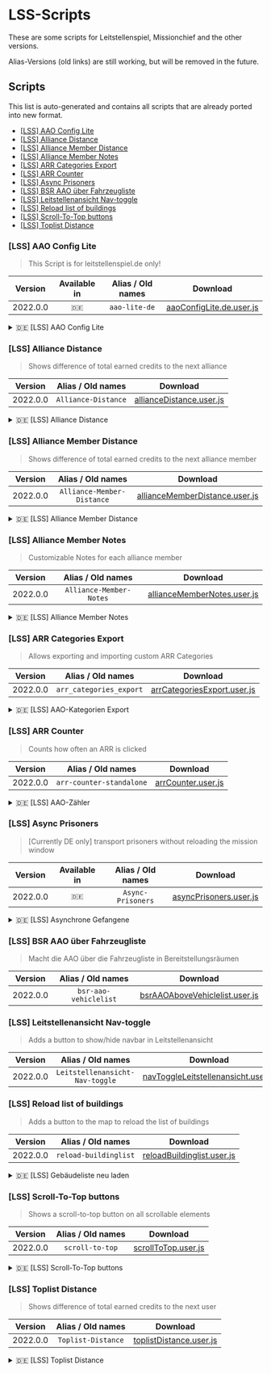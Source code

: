 # LSS-Scripts

These are some scripts for Leitstellenspiel, Missionchief and the other versions.

Alias-Versions (old links) are still working, but will be removed in the future.

## Scripts

This list is auto-generated and contains all scripts that are already ported into new format.

<!-- prettier-ignore-start -->
<!-- == BEGIN SCRIPT-OVERVIEW == -->
- [[LSS] AAO Config Lite](#lss-aao-config-lite)
- [[LSS] Alliance Distance](#lss-alliance-distance)
- [[LSS] Alliance Member Distance](#lss-alliance-member-distance)
- [[LSS] Alliance Member Notes](#lss-alliance-member-notes)
- [[LSS] ARR Categories Export](#lss-arr-categories-export)
- [[LSS] ARR Counter](#lss-arr-counter)
- [[LSS] Async Prisoners](#lss-async-prisoners)
- [[LSS] BSR AAO über Fahrzeugliste](#lss-bsr-aao-ber-fahrzeugliste)
- [[LSS] Leitstellenansicht Nav-toggle](#lss-leitstellenansicht-nav-toggle)
- [[LSS] Reload list of buildings](#lss-reload-list-of-buildings)
- [[LSS] Scroll-To-Top buttons](#lss-scroll-to-top-buttons)
- [[LSS] Toplist Distance](#lss-toplist-distance)

### [LSS] AAO Config Lite

> This Script is for leitstellenspiel.de only!

| Version  | Available in | Alias / Old names |                       Download                       |
|:--------:|:------------:|:-----------------:|:----------------------------------------------------:|
| 2022.0.0 |    `🇩🇪`    |   `aao-lite-de`   | [aaoConfigLite.de.user.js][aaoConfigLite.de.user.js] |

<details>
    <summary>🇩🇪 [LSS] AAO Config Lite</summary>
    Blendet Eingabefelder in der AAO-Konfiguration nach Bedarf ein oder aus.
</details>

[aaoConfigLite.de.user.js]: https://github.com/jxn-30/LSS-Scripts/raw/master/src/aaoConfigLite.de.user.js

### [LSS] Alliance Distance

> Shows difference of total earned credits to the next alliance

| Version  |  Alias / Old names  |                       Download                       |
|:--------:|:-------------------:|:----------------------------------------------------:|
| 2022.0.0 | `Alliance-Distance` | [allianceDistance.user.js][allianceDistance.user.js] |

<details>
    <summary>🇩🇪 [LSS] Alliance Distance</summary>
    Zeigt die fehlenden verdienten Credits zum nächsten Verband an
</details>

[allianceDistance.user.js]: https://github.com/jxn-30/LSS-Scripts/raw/master/src/allianceDistance.user.js

### [LSS] Alliance Member Distance

> Shows difference of total earned credits to the next alliance member

| Version  |     Alias / Old names      |                             Download                             |
|:--------:|:--------------------------:|:----------------------------------------------------------------:|
| 2022.0.0 | `Alliance-Member-Distance` | [allianceMemberDistance.user.js][allianceMemberDistance.user.js] |

<details>
    <summary>🇩🇪 [LSS] Alliance Member Distance</summary>
    Zeigt die fehlenden verdienten Credits zum nächsten Verbandsmitglied an
</details>

[allianceMemberDistance.user.js]: https://github.com/jxn-30/LSS-Scripts/raw/master/src/allianceMemberDistance.user.js

### [LSS] Alliance Member Notes

> Customizable Notes for each alliance member

| Version  |    Alias / Old names    |                          Download                          |
|:--------:|:-----------------------:|:----------------------------------------------------------:|
| 2022.0.0 | `Alliance-Member-Notes` | [allianceMemberNotes.user.js][allianceMemberNotes.user.js] |

<details>
    <summary>🇩🇪 [LSS] Alliance Member Notes</summary>
    Frei anpassbare Notizen für jedes Verbandsmitglied
</details>

[allianceMemberNotes.user.js]: https://github.com/jxn-30/LSS-Scripts/raw/master/src/allianceMemberNotes.user.js

### [LSS] ARR Categories Export

> Allows exporting and importing custom ARR Categories

| Version  |    Alias / Old names    |                          Download                          |
|:--------:|:-----------------------:|:----------------------------------------------------------:|
| 2022.0.0 | `arr_categories_export` | [arrCategoriesExport.user.js][arrCategoriesExport.user.js] |

<details>
    <summary>🇩🇪 [LSS] AAO-Kategorien Export</summary>
    Eigenen AAO-Kategorien in eine Datei exportieren und diese wieder importieren
</details>

[arrCategoriesExport.user.js]: https://github.com/jxn-30/LSS-Scripts/raw/master/src/arrCategoriesExport.user.js

### [LSS] ARR Counter

> Counts how often an ARR is clicked

| Version  |    Alias / Old names     |                 Download                 |
|:--------:|:------------------------:|:----------------------------------------:|
| 2022.0.0 | `arr-counter-standalone` | [arrCounter.user.js][arrCounter.user.js] |

<details>
    <summary>🇩🇪 [LSS] AAO-Zähler</summary>
    Zeigt einen Zähler an, wie oft eine AAO geklickt wurde
</details>

[arrCounter.user.js]: https://github.com/jxn-30/LSS-Scripts/raw/master/src/arrCounter.user.js

### [LSS] Async Prisoners

> [Currently DE only] transport prisoners without reloading the mission window

| Version  | Available in | Alias / Old names |                     Download                     |
|:--------:|:------------:|:-----------------:|:------------------------------------------------:|
| 2022.0.0 |    `🇩🇪`    | `Async-Prisoners` | [asyncPrisoners.user.js][asyncPrisoners.user.js] |

<details>
    <summary>🇩🇪 [LSS] Asynchrone Gefangene</summary>
    Verhindert das Neuladen der Einsatzseite beim Abtransportieren von Gefangenen
</details>

[asyncPrisoners.user.js]: https://github.com/jxn-30/LSS-Scripts/raw/master/src/asyncPrisoners.user.js

### [LSS] BSR AAO über Fahrzeugliste

> Macht die AAO über die Fahrzeugliste in Bereitstellungsräumen

| Version  |   Alias / Old names   |                             Download                             |
|:--------:|:---------------------:|:----------------------------------------------------------------:|
| 2022.0.0 | `bsr-aao-vehiclelist` | [bsrAAOAboveVehiclelist.user.js][bsrAAOAboveVehiclelist.user.js] |



[bsrAAOAboveVehiclelist.user.js]: https://github.com/jxn-30/LSS-Scripts/raw/master/src/bsrAAOAboveVehiclelist.user.js

### [LSS] Leitstellenansicht Nav-toggle

> Adds a button to show/hide navbar in Leitstellenansicht

| Version  |        Alias / Old names        |                                  Download                                  |
|:--------:|:-------------------------------:|:--------------------------------------------------------------------------:|
| 2022.0.0 | `Leitstellenansicht-Nav-toggle` | [navToggleLeitstellenansicht.user.js][navToggleLeitstellenansicht.user.js] |



[navToggleLeitstellenansicht.user.js]: https://github.com/jxn-30/LSS-Scripts/raw/master/src/navToggleLeitstellenansicht.user.js

### [LSS] Reload list of buildings

> Adds a button to the map to reload the list of buildings

| Version  |   Alias / Old names   |                         Download                         |
|:--------:|:---------------------:|:--------------------------------------------------------:|
| 2022.0.0 | `reload-buildinglist` | [reloadBuildinglist.user.js][reloadBuildinglist.user.js] |

<details>
    <summary>🇩🇪 [LSS] Gebäudeliste neu laden</summary>
    Fügt der Karte einen Knopf hinzu, über den sich die Gebäudeliste neu laden lässt.
</details>

[reloadBuildinglist.user.js]: https://github.com/jxn-30/LSS-Scripts/raw/master/src/reloadBuildinglist.user.js

### [LSS] Scroll-To-Top buttons

> Shows a scroll-to-top button on all scrollable elements

| Version  | Alias / Old names |                  Download                  |
|:--------:|:-----------------:|:------------------------------------------:|
| 2022.0.0 |  `scroll-to-top`  | [scrollToTop.user.js][scrollToTop.user.js] |

<details>
    <summary>🇩🇪 [LSS] Scroll-To-Top buttons</summary>
    Zeigt einen Knopf, um in Elementen nach oben zu scrollen
</details>

[scrollToTop.user.js]: https://github.com/jxn-30/LSS-Scripts/raw/master/src/scrollToTop.user.js

### [LSS] Toplist Distance

> Shows difference of total earned credits to the next user

| Version  | Alias / Old names  |                      Download                      |
|:--------:|:------------------:|:--------------------------------------------------:|
| 2022.0.0 | `Toplist-Distance` | [toplistDistance.user.js][toplistDistance.user.js] |

<details>
    <summary>🇩🇪 [LSS] Toplist Distance</summary>
    Zeigt die fehlenden verdienten Credits zum nächsten Spieler an
</details>

[toplistDistance.user.js]: https://github.com/jxn-30/LSS-Scripts/raw/master/src/toplistDistance.user.js
<!-- ## END SCRIPT-OVERVIEW ## -->
<!-- prettier-ignore-end -->
